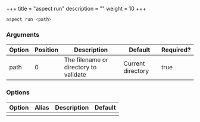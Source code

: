 +++
title = "aspect run"
description = ""
weight = 10
+++

```bash
aspect run <path>
```

### Arguments

|Option|Position|Description|Default|Required?|
|---|---|---|---|---|
|path|0|The filename or directory to validate|Current directory|true|

### Options

|Option|Alias|Description|Default|
|---|---|---|---|
||||
